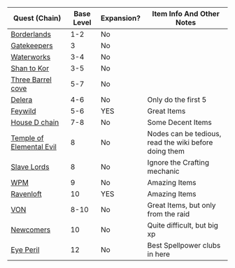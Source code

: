 
| Quest (Chain)                                                                     | Base Level | Expansion? | Item Info And Other Notes                             |
| --------------------------------------------------------------------------------- | ---------- | ---------- | ----------------------------------------------------- |
| [Borderlands](https://ddowiki.com/page/Keep_on_the_Borderlands)                   | 1-2        | No         |                                                       |
| [Gatekeepers](https://ddowiki.com/page/The_Lost_Gatekeepers)                      | 3          | No         |                                                       |
| [Waterworks](https://ddowiki.com/page/The_Waterworks)                             | 3-4        | No         |                                                       |
| [Shan to Kor](https://ddowiki.com/page/The_Seal_of_Shan-To-Kor)                   | 3-5        | No         |                                                       |
| [Three Barrel cove](https://ddowiki.com/page/Three-Barrel_Cove)                   | 5-7        | No         |                                                       |
| [Delera](https://ddowiki.com/page/Delera%27s_Tomb)                                | 4-6        | No         | Only do the first 5                                   |
| [Feywild](https://ddowiki.com/page/Fables_of_the_Feywild)                         | 5-6        | YES        | Great Items                                           |
| [House D chain](https://ddowiki.com/page/Sentinels_of_Stormreach)                 | 7-8        | No         | Some Decent Items                                     |
| [Temple of Elemental Evil](https://ddowiki.com/page/The_Temple_of_Elemental_Evil) | 8          | No         | Nodes can be tedious, read the wiki before doing them |
| [Slave Lords](https://ddowiki.com/page/Against_the_Slave_Lords)                   | 8          | No         | Ignore the Crafting mechanic                          |
| [WPM](https://ddowiki.com/page/White_Plume_Mountain)                              | 9          | No         | Amazing Items                                         |
| [Ravenloft](https://ddowiki.com/page/White_Plume_Mountain)                        | 10         | YES        | Amazing Items                                         |
| [VON](https://ddowiki.com/page/Vault_of_Night)                                    | 8-10       | No         | Great Items, but only from the raid                   |
| [Newcomers](https://ddowiki.com/page/The_Newcomers)                               | 10         | No         | Quite difficult, but big xp                           |
| [Eye Peril](https://ddowiki.com/page/Peril_of_the_Planar_Eyes)                    | 12         | No         | Best Spellpower clubs in here                         |
